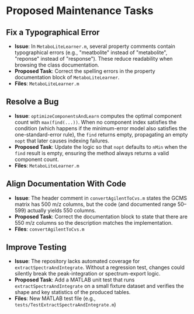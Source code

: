 # Proposed Maintenance Tasks

## Fix a Typographical Error
* **Issue**: In `MetaboLiteLearner.m`, several property comments contain typographical errors (e.g., "meatbolite" instead of "metabolite", "reponse" instead of "response"). These reduce readability when browsing the class documentation.
* **Proposed Task**: Correct the spelling errors in the property documentation block of `MetaboLiteLearner`.
* **Files**: `MetaboLiteLearner.m`

## Resolve a Bug
* **Issue**: `optimizeComponentsAndLearn` computes the optimal component count with `max(find(...))`. When no component index satisfies the condition (which happens if the minimum-error model also satisfies the one-standard-error rule), the `find` returns empty, propagating an empty `nopt` that later causes indexing failures.
* **Proposed Task**: Update the logic so that `nopt` defaults to `nMin` when the `find` result is empty, ensuring the method always returns a valid component count.
* **Files**: `MetaboLiteLearner.m`

## Align Documentation With Code
* **Issue**: The header comment in `convertAgilentToCvs.m` states the GCMS matrix has 500 m/z columns, but the code (and documented range 50–599) actually yields 550 columns.
* **Proposed Task**: Correct the documentation block to state that there are 550 m/z columns so the description matches the implementation.
* **Files**: `convertAgilentToCvs.m`

## Improve Testing
* **Issue**: The repository lacks automated coverage for `extractSpectraAndIntegrate`. Without a regression test, changes could silently break the peak-integration or spectrum-export logic.
* **Proposed Task**: Add a MATLAB unit test that runs `extractSpectraAndIntegrate` on a small fixture dataset and verifies the shape and key statistics of the produced tables.
* **Files**: New MATLAB test file (e.g., `tests/TestExtractSpectraAndIntegrate.m`)

